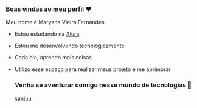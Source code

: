 ### Boas vindas ao meu perfil ❤️

Meu nome é Maryana Vieira Fernandes

- Estou estudando na [Alura](https://www.alura.com.br)
- Estou me desenvolvendo tecnologicamente
- Cada dia, aprendo mais coisas
- Utilizo esse espaço para realizar meus projeto e me aprimorar

  ### Venha se aventurar comigo nesse mundo de tecnologias 🚀


  [sanjuu](https://github.com/user-attachments/assets/6c1bf3ab-35ac-4554-b352-8bd33da09b79)
